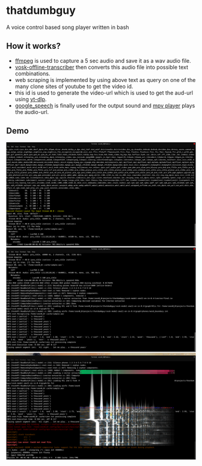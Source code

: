 
# thatdumbguy

A voice control based song player written in bash




## How it works?

- [ffmpeg](https://ffmpeg.org/) is used to capture a 5 sec audio and save it as a wav audio file.
- [vosk-offline-transcriber](https://alphacephei.com/vosk/) then converts this audio file into possible text combinations.
- web scraping is implemented by using above text as query on one of the many clone sites of youtube to get the video id.
- this id is used to generate the video-url which is used to get the aud-url using [yt-dlp](https://github.com/yt-dlp/yt-dlp).
- [google_speech](https://cloud.google.com/text-to-speech/docs/libraries) is finally used for the output sound and [mpv player](https://github.com/mpv-player/mpv) plays the audio-url.




## Demo

![](assets/1.png)
![](assets/2.png)
![](assets/3.png)
